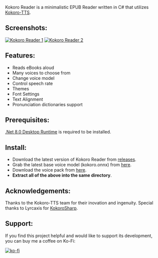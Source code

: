 Kokoro Reader is a minimalistic EPUB Reader written in C# that utilizes [Kokoro-TTS](https://github.com/hexgrad/kokoro).

## Screenshots:
[![Kokoro Reader 1](https://github.com/user-attachments/assets/f6e5b75a-e786-4dbf-9882-806a18f88204)](https://github.com/user-attachments/assets/e3ce9709-7acd-46fb-80d1-8ac38bf21b45) [![Kokoro Reader 2](https://github.com/user-attachments/assets/9b1beed2-97d1-44fb-938d-73a3772265b1)]([https://i.imgur.com/Ob4qAwu.png](https://github.com/user-attachments/assets/d3236a25-840f-4fe9-ac7f-87cfa823bc38))

## Features:

* Reads eBooks aloud
* Many voices to choose from
* Change voice model
* Control speech rate
* Themes
* Font Settings
* Text Alignment
* Pronunciation dictionaries support

## Prerequisites:

[.Net 8.0 Desktop Runtime](https://dotnet.microsoft.com/en-us/download/dotnet/8.0) is required to be installed.

## Install:

- Download the latest version of Kokoro Reader from [releases](https://github.com/jame25/Kokoro-Reader/releases/).
- Grab the latest base voice model (kokoro.onnx) from [here](https://github.com/taylorchu/kokoro-onnx/releases/).
- Download the voice pack from [here](https://github.com/jame25/Kokoro-Reader/releases/).
- <b>Extract all of the above into the same directory</b>.

## Acknowledgements:

Thanks to the Kokoro-TTS team for their inovation and ingenuity.
Special thanks to Lyrcaxis for [KokoroSharp](https://github.com/Lyrcaxis/KokoroSharp).

## Support:

If you find this project helpful and would like to support its development, you can buy me a coffee on Ko-Fi:

[![ko-fi](https://ko-fi.com/img/githubbutton_sm.svg)](https://ko-fi.com/jame25)

